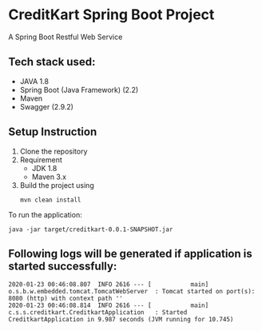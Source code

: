 # CreditKart Spring Boot Project

A Spring Boot Restful Web Service 

## Tech stack used: 
* JAVA 1.8
* Spring Boot (Java Framework) (2.2)
* Maven
* Swagger (2.9.2)

## Setup Instruction
1. Clone the repository
2. Requirement
    - JDK 1.8
    - Maven 3.x
3. Build the project using 
   ```
   mvn clean install
   ```
   
To run the application:
   ```
   java -jar target/creditkart-0.0.1-SNAPSHOT.jar
   ```
   
## Following logs will be generated if application is started successfully:
```
2020-01-23 00:46:08.807  INFO 2616 --- [           main] o.s.b.w.embedded.tomcat.TomcatWebServer  : Tomcat started on port(s): 8080 (http) with context path ''
2020-01-23 00:46:08.814  INFO 2616 --- [           main] c.s.s.creditkart.CreditkartApplication   : Started CreditkartApplication in 9.987 seconds (JVM running for 10.745)
```
